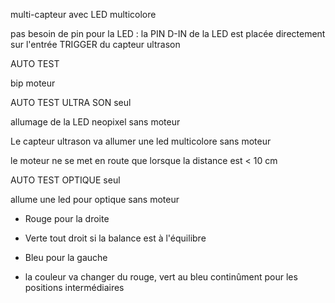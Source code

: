 multi-capteur avec LED multicolore

pas besoin de pin pour la LED : la PIN D-IN de la LED est placée directement sur l'entrée TRIGGER du capteur ultrason

AUTO TEST

bip moteur

AUTO TEST ULTRA SON seul 

allumage de la LED neopixel sans moteur

Le capteur ultrason va allumer une led multicolore sans moteur

le moteur ne se met en route que lorsque la distance est < 10 cm

AUTO TEST OPTIQUE seul 

allume une led pour optique sans moteur

- Rouge pour la droite
- Verte tout droit si la balance est à l'équilibre
- Bleu  pour la gauche

- la couleur va changer du rouge, vert au bleu continûment  pour les positions intermédiaires





